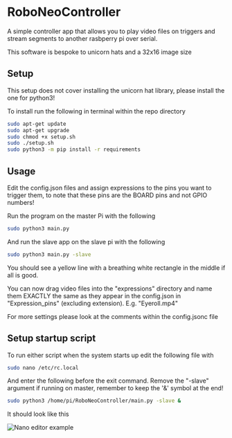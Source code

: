 # RoboNeoController
A simple controller app that allows you to play video files on triggers and stream segments to another rasbperry pi over serial.

This software is bespoke to unicorn hats and a 32x16 image size

## Setup
This setup does not cover installing the unicorn hat library, please install the one for python3!

To install run the following in terminal within the repo directory
```sh
sudo apt-get update
sudo apt-get upgrade
sudo chmod +x setup.sh
sudo ./setup.sh
sudo python3 -m pip install -r requirements
```

## Usage
Edit the config.json files and assign expressions to the pins you want to trigger them, to note that these pins are the BOARD pins and not GPIO numbers!

Run the program on the master Pi with the following
```sh
sudo python3 main.py
```
And run the slave app on the slave pi with the following
```sh
sudo python3 main.py -slave
```

You should see a yellow line with a breathing white rectangle in the middle if all is good.

You can now drag video files into the "expressions" directory and name them EXACTLY the same as they appear in the config.json in "Expression_pins" (excluding extension). E.g. "Eyeroll.mp4"

For more settings please look at the comments within the config.jsonc file

## Setup startup script
To run either script when the system starts up edit the following file with
```sh
sudo nano /etc/rc.local
```
And enter the following before the exit command. Remove the "-slave" argument if running on master, remember to keep the '&' symbol at the end!
```sh
sudo python3 /home/pi/RoboNeoController/main.py -slave &
```
It should look like this

![Nano editor example](https://i2.paste.pics/OFJMD.png)

